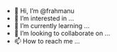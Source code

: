 - 👋 Hi, I’m @frahmanu
- 👀 I’m interested in ...
- 🌱 I’m currently learning ...
- 💞️ I’m looking to collaborate on ...
- 📫 How to reach me ...

<!---
frahmanu/frahmanu is a ✨ special ✨ repository because its `README.md` (this file) appears on your GitHub profile.
You can click the Preview link to take a look at your changes.
--->
